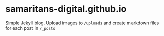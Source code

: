 # samaritans-digital.github.io
Simple Jekyll blog. Upload images to `/uploads` and create markdown files for each post in `/_posts`
